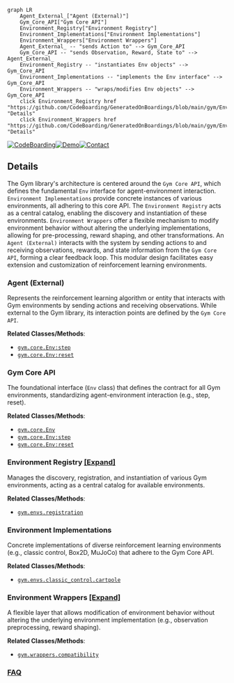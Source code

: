 ```mermaid
graph LR
    Agent_External_["Agent (External)"]
    Gym_Core_API["Gym Core API"]
    Environment_Registry["Environment Registry"]
    Environment_Implementations["Environment Implementations"]
    Environment_Wrappers["Environment Wrappers"]
    Agent_External_ -- "sends Action to" --> Gym_Core_API
    Gym_Core_API -- "sends Observation, Reward, State to" --> Agent_External_
    Environment_Registry -- "instantiates Env objects" --> Gym_Core_API
    Environment_Implementations -- "implements the Env interface" --> Gym_Core_API
    Environment_Wrappers -- "wraps/modifies Env objects" --> Gym_Core_API
    click Environment_Registry href "https://github.com/CodeBoarding/GeneratedOnBoardings/blob/main/gym/Environment_Registry.md" "Details"
    click Environment_Wrappers href "https://github.com/CodeBoarding/GeneratedOnBoardings/blob/main/gym/Environment_Wrappers.md" "Details"
```

[![CodeBoarding](https://img.shields.io/badge/Generated%20by-CodeBoarding-9cf?style=flat-square)](https://github.com/CodeBoarding/GeneratedOnBoardings)[![Demo](https://img.shields.io/badge/Try%20our-Demo-blue?style=flat-square)](https://www.codeboarding.org/demo)[![Contact](https://img.shields.io/badge/Contact%20us%20-%20contact@codeboarding.org-lightgrey?style=flat-square)](mailto:contact@codeboarding.org)

## Details

The Gym library's architecture is centered around the `Gym Core API`, which defines the fundamental `Env` interface for agent-environment interaction. `Environment Implementations` provide concrete instances of various environments, all adhering to this core API. The `Environment Registry` acts as a central catalog, enabling the discovery and instantiation of these environments. `Environment Wrappers` offer a flexible mechanism to modify environment behavior without altering the underlying implementations, allowing for pre-processing, reward shaping, and other transformations. An `Agent (External)` interacts with the system by sending actions to and receiving observations, rewards, and state information from the `Gym Core API`, forming a clear feedback loop. This modular design facilitates easy extension and customization of reinforcement learning environments.

### Agent (External)
Represents the reinforcement learning algorithm or entity that interacts with Gym environments by sending actions and receiving observations. While external to the Gym library, its interaction points are defined by the `Gym Core API`.


**Related Classes/Methods**:

- <a href="https://github.com/openai/gym/blob/master/gym/core.py" target="_blank" rel="noopener noreferrer">`gym.core.Env:step`</a>
- <a href="https://github.com/openai/gym/blob/master/gym/core.py" target="_blank" rel="noopener noreferrer">`gym.core.Env:reset`</a>


### Gym Core API
The foundational interface (`Env` class) that defines the contract for all Gym environments, standardizing agent-environment interaction (e.g., step, reset).


**Related Classes/Methods**:

- <a href="https://github.com/openai/gym/blob/master/gym/core.py" target="_blank" rel="noopener noreferrer">`gym.core.Env`</a>
- <a href="https://github.com/openai/gym/blob/master/gym/core.py" target="_blank" rel="noopener noreferrer">`gym.core.Env:step`</a>
- <a href="https://github.com/openai/gym/blob/master/gym/core.py" target="_blank" rel="noopener noreferrer">`gym.core.Env:reset`</a>


### Environment Registry [[Expand]](./Environment_Registry.md)
Manages the discovery, registration, and instantiation of various Gym environments, acting as a central catalog for available environments.


**Related Classes/Methods**:

- <a href="https://github.com/openai/gym/blob/master/gym/envs/registration.py" target="_blank" rel="noopener noreferrer">`gym.envs.registration`</a>


### Environment Implementations
Concrete implementations of diverse reinforcement learning environments (e.g., classic control, Box2D, MuJoCo) that adhere to the Gym Core API.


**Related Classes/Methods**:

- <a href="https://github.com/openai/gym/blob/master/gym/envs/classic_control/cartpole.py" target="_blank" rel="noopener noreferrer">`gym.envs.classic_control.cartpole`</a>


### Environment Wrappers [[Expand]](./Environment_Wrappers.md)
A flexible layer that allows modification of environment behavior without altering the underlying environment implementation (e.g., observation preprocessing, reward shaping).


**Related Classes/Methods**:

- <a href="https://github.com/openai/gym/blob/master/gym/wrappers/compatibility.py" target="_blank" rel="noopener noreferrer">`gym.wrappers.compatibility`</a>




### [FAQ](https://github.com/CodeBoarding/GeneratedOnBoardings/tree/main?tab=readme-ov-file#faq)